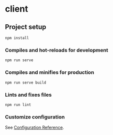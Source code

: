 # client

## Project setup
```
npm install
```

### Compiles and hot-reloads for development
```
npm run serve
```

### Compiles and minifies for production
```
npm run serve build
```

### Lints and fixes files
```
npm run lint
```

### Customize configuration
See [Configuration Reference](https://cli.vuejs.org/config/).
